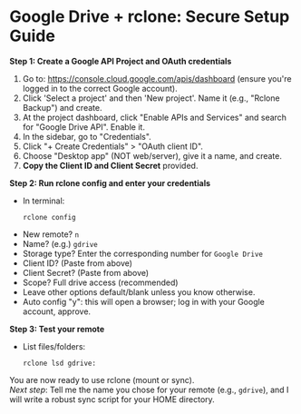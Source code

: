 # Google Drive + rclone: Secure Setup Guide

**Step 1: Create a Google API Project and OAuth credentials**
1. Go to: https://console.cloud.google.com/apis/dashboard (ensure you're logged in to the correct Google account).
2. Click 'Select a project' and then 'New project'. Name it (e.g., "Rclone Backup") and create.
3. At the project dashboard, click "Enable APIs and Services" and search for "Google Drive API". Enable it.
4. In the sidebar, go to "Credentials".
5. Click "+ Create Credentials" > "OAuth client ID".
6. Choose "Desktop app" (NOT web/server), give it a name, and create.
7. **Copy the Client ID and Client Secret** provided.

**Step 2: Run rclone config and enter your credentials**
- In terminal:
  ```
  rclone config
  ```
- New remote? `n`
- Name? (e.g.) `gdrive`
- Storage type? Enter the corresponding number for `Google Drive`
- Client ID? (Paste from above)
- Client Secret? (Paste from above)
- Scope? Full drive access (recommended)
- Leave other options default/blank unless you know otherwise.
- Auto config "y": this will open a browser; log in with your Google account, approve.

**Step 3: Test your remote**
- List files/folders:  
  ```
  rclone lsd gdrive:
  ```

You are now ready to use rclone (mount or sync).  
_Next step_: Tell me the name you chose for your remote (e.g., `gdrive`), and I will write a robust sync script for your HOME directory.